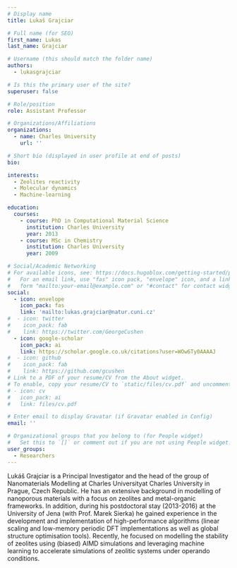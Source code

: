 ```yaml
---
# Display name
title: Lukaš Grajciar

# Full name (for SEO)
first_name: Lukas
last_name: Grajciar

# Username (this should match the folder name)
authors:
  - lukasgrajciar

# Is this the primary user of the site?
superuser: false

# Role/position
role: Assistant Professor

# Organizations/Affiliations
organizations:
  - name: Charles University
    url: ''

# Short bio (displayed in user profile at end of posts)
bio: 

interests:
  - Zeolites reactivity
  - Molecular dynamics
  - Machine-learning

education:
  courses:
    - course: PhD in Computational Material Science
      institution: Charles University
      year: 2013
    - course: MSc in Chemistry
      institution: Charles University
      year: 2009

# Social/Academic Networking
# For available icons, see: https://docs.hugoblox.com/getting-started/page-builder/#icons
#   For an email link, use "fas" icon pack, "envelope" icon, and a link in the
#   form "mailto:your-email@example.com" or "#contact" for contact widget.
social:
  - icon: envelope
    icon_pack: fas
    link: 'mailto:lukas.grajciar@natur.cuni.cz'
#  - icon: twitter
#    icon_pack: fab
#    link: https://twitter.com/GeorgeCushen
  - icon: google-scholar
    icon_pack: ai
    link: https://scholar.google.co.uk/citations?user=WOw6Ty0AAAAJ
#  - icon: github
#    icon_pack: fab
#    link: https://github.com/gcushen
# Link to a PDF of your resume/CV from the About widget.
# To enable, copy your resume/CV to `static/files/cv.pdf` and uncomment the lines below.
# - icon: cv
#   icon_pack: ai
#   link: files/cv.pdf

# Enter email to display Gravatar (if Gravatar enabled in Config)
email: ''

# Organizational groups that you belong to (for People widget)
#   Set this to `[]` or comment out if you are not using People widget.
user_groups:
  - Researchers
---
```


Lukáš Grajciar is a Principal Investigator and the head of the group of Nanomaterials Modelling at Charles Universityat Charles University in Prague, Czech Republic. He has an extensive background in modelling of nanoporous materials with a focus on zeolites and metal-organic frameworks. In addition, during his postdoctoral stay (2013-2016) at the University of Jena (with Prof. Marek Sierka) he gained experience in the development and implementation of high-performance algorithms (linear scaling and low-memory periodic DFT implementations as well as global structure optimisation tools). Recently, he focused on modelling the stability of zeolites using (biased) AIMD simulations and leveraging machine learning to accelerate simulations of zeolitic systems under operando conditions.


